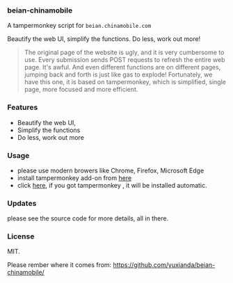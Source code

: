 ### beian-chinamobile

A tampermonkey script for `beian.chinamobile.com`

Beautify the web UI, simplify the functions. Do less, work out more!

> The original page of the website is ugly, and it is very cumbersome to use. Every submission sends POST requests to refresh the entire web page. It's awful. And even different functions are on different pages, jumping back and forth is just like gas to explode! Fortunately, we have this one, it is based on tampermonkey, which is simplified, single page, more focused and more efficient.

### Features

- Beautify the web UI,
- Simplify the functions
- Do less, work out more

### Usage

- please use modern browers like Chrome, Firefox, Microsoft Edge
- install tampermonkey add-on from [here](http://tampermonkey.net/)
- click [here](https://raw.githubusercontent.com/yuxianda/beian-chinamobile/master/beian-chinamobile.user.js), if you got tampermonkey , it will be installed automatic.

### Updates

please see the source code for more details, all in there.

### License

MIT.

Please rember where it comes from: <https://github.com/yuxianda/beian-chinamobile/>